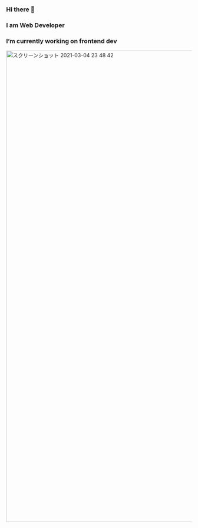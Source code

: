 ### Hi there 👋
### I am Web Developer
### I’m currently working on frontend dev
<img width="1280" alt="スクリーンショット 2021-03-04 23 48 42" src="https://user-images.githubusercontent.com/49115180/134950144-ec3dfee9-e56b-40a5-8d67-b615e6fdf26a.png">

<!--
**Arranzt/Arranzt** is a ✨ _special_ ✨ repository because its `README.md` (this file) appears on your GitHub profile.

Here are some ideas to get you started:

- 🔭 I’m currently working on ...
- 🌱 I’m currently learning ...
- 👯 I’m looking to collaborate on ...
- 🤔 I’m looking for help with ...
- 💬 Ask me about ...
- 📫 How to reach me: ...
- 😄 Pronouns: ...
- ⚡ Fun fact: ...
-->


